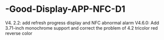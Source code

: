 # -Good-Display-APP-NFC-D1
V4. 2.2: add refresh progress display and NFC abnormal alarm
V4.6.0: Add 3.71-inch monochrome support and correct the problem of 4.2 tricolor red reverse color

